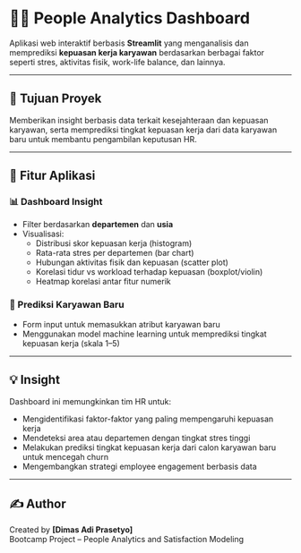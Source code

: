 # 👨‍💼 People Analytics Dashboard

Aplikasi web interaktif berbasis **Streamlit** yang menganalisis dan memprediksi **kepuasan kerja karyawan** berdasarkan berbagai faktor seperti stres, aktivitas fisik, work-life balance, dan lainnya.

---

## 🎯 Tujuan Proyek

Memberikan insight berbasis data terkait kesejahteraan dan kepuasan karyawan, serta memprediksi tingkat kepuasan kerja dari data karyawan baru untuk membantu pengambilan keputusan HR.

---

## 🧩 Fitur Aplikasi

### 📊 Dashboard Insight
- Filter berdasarkan **departemen** dan **usia**
- Visualisasi:
  - Distribusi skor kepuasan kerja (histogram)
  - Rata-rata stres per departemen (bar chart)
  - Hubungan aktivitas fisik dan kepuasan (scatter plot)
  - Korelasi tidur vs workload terhadap kepuasan (boxplot/violin)
  - Heatmap korelasi antar fitur numerik

### 🔮 Prediksi Karyawan Baru
- Form input untuk memasukkan atribut karyawan baru
- Menggunakan model machine learning untuk memprediksi tingkat kepuasan kerja (skala 1–5)

---

## 💡 Insight

Dashboard ini memungkinkan tim HR untuk:

- Mengidentifikasi faktor-faktor yang paling mempengaruhi kepuasan kerja
- Mendeteksi area atau departemen dengan tingkat stres tinggi
- Melakukan prediksi tingkat kepuasan kerja dari calon karyawan baru untuk mencegah churn
- Mengembangkan strategi employee engagement berbasis data


---


## ✍️ Author

Created by **[Dimas Adi Prasetyo]**  
Bootcamp Project – People Analytics and Satisfaction Modeling
